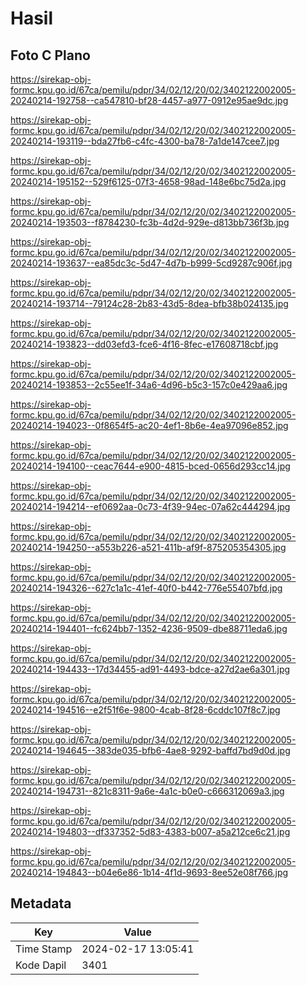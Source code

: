 # Hasil

## Foto C Plano

https://sirekap-obj-formc.kpu.go.id/67ca/pemilu/pdpr/34/02/12/20/02/3402122002005-20240214-192758--ca547810-bf28-4457-a977-0912e95ae9dc.jpg

https://sirekap-obj-formc.kpu.go.id/67ca/pemilu/pdpr/34/02/12/20/02/3402122002005-20240214-193119--bda27fb6-c4fc-4300-ba78-7a1de147cee7.jpg

https://sirekap-obj-formc.kpu.go.id/67ca/pemilu/pdpr/34/02/12/20/02/3402122002005-20240214-195152--529f6125-07f3-4658-98ad-148e6bc75d2a.jpg

https://sirekap-obj-formc.kpu.go.id/67ca/pemilu/pdpr/34/02/12/20/02/3402122002005-20240214-193503--f8784230-fc3b-4d2d-929e-d813bb736f3b.jpg

https://sirekap-obj-formc.kpu.go.id/67ca/pemilu/pdpr/34/02/12/20/02/3402122002005-20240214-193637--ea85dc3c-5d47-4d7b-b999-5cd9287c906f.jpg

https://sirekap-obj-formc.kpu.go.id/67ca/pemilu/pdpr/34/02/12/20/02/3402122002005-20240214-193714--79124c28-2b83-43d5-8dea-bfb38b024135.jpg

https://sirekap-obj-formc.kpu.go.id/67ca/pemilu/pdpr/34/02/12/20/02/3402122002005-20240214-193823--dd03efd3-fce6-4f16-8fec-e17608718cbf.jpg

https://sirekap-obj-formc.kpu.go.id/67ca/pemilu/pdpr/34/02/12/20/02/3402122002005-20240214-193853--2c55ee1f-34a6-4d96-b5c3-157c0e429aa6.jpg

https://sirekap-obj-formc.kpu.go.id/67ca/pemilu/pdpr/34/02/12/20/02/3402122002005-20240214-194023--0f8654f5-ac20-4ef1-8b6e-4ea97096e852.jpg

https://sirekap-obj-formc.kpu.go.id/67ca/pemilu/pdpr/34/02/12/20/02/3402122002005-20240214-194100--ceac7644-e900-4815-bced-0656d293cc14.jpg

https://sirekap-obj-formc.kpu.go.id/67ca/pemilu/pdpr/34/02/12/20/02/3402122002005-20240214-194214--ef0692aa-0c73-4f39-94ec-07a62c444294.jpg

https://sirekap-obj-formc.kpu.go.id/67ca/pemilu/pdpr/34/02/12/20/02/3402122002005-20240214-194250--a553b226-a521-411b-af9f-875205354305.jpg

https://sirekap-obj-formc.kpu.go.id/67ca/pemilu/pdpr/34/02/12/20/02/3402122002005-20240214-194326--627c1a1c-41ef-40f0-b442-776e55407bfd.jpg

https://sirekap-obj-formc.kpu.go.id/67ca/pemilu/pdpr/34/02/12/20/02/3402122002005-20240214-194401--fc624bb7-1352-4236-9509-dbe88711eda6.jpg

https://sirekap-obj-formc.kpu.go.id/67ca/pemilu/pdpr/34/02/12/20/02/3402122002005-20240214-194433--17d34455-ad91-4493-bdce-a27d2ae6a301.jpg

https://sirekap-obj-formc.kpu.go.id/67ca/pemilu/pdpr/34/02/12/20/02/3402122002005-20240214-194516--e2f51f6e-9800-4cab-8f28-6cddc107f8c7.jpg

https://sirekap-obj-formc.kpu.go.id/67ca/pemilu/pdpr/34/02/12/20/02/3402122002005-20240214-194645--383de035-bfb6-4ae8-9292-baffd7bd9d0d.jpg

https://sirekap-obj-formc.kpu.go.id/67ca/pemilu/pdpr/34/02/12/20/02/3402122002005-20240214-194731--821c8311-9a6e-4a1c-b0e0-c666312069a3.jpg

https://sirekap-obj-formc.kpu.go.id/67ca/pemilu/pdpr/34/02/12/20/02/3402122002005-20240214-194803--df337352-5d83-4383-b007-a5a212ce6c21.jpg

https://sirekap-obj-formc.kpu.go.id/67ca/pemilu/pdpr/34/02/12/20/02/3402122002005-20240214-194843--b04e6e86-1b14-4f1d-9693-8ee52e08f766.jpg


## Metadata

| Key        | Value               |
| ---------- | ------------------- |
| Time Stamp | 2024-02-17 13:05:41 |
| Kode Dapil | 3401                |



